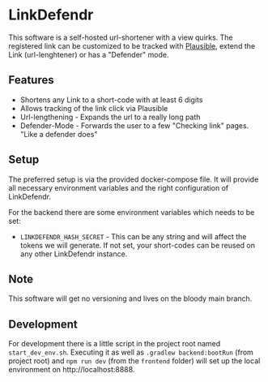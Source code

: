 # LinkDefendr

This software is a self-hosted url-shortener with a view quirks.
The registered link can be customized to be tracked with [Plausible](https://plausible.io/), extend the Link (url-lenghtener) or has a "Defender" mode.

## Features

* Shortens any Link to a short-code with at least 6 digits
* Allows tracking of the link click via Plausible
* Url-lengthening - Expands the url to a really long path
* Defender-Mode - Forwards the user to a few "Checking link" pages. "Like a defender does"

## Setup

The preferred setup is via the provided docker-compose file.
It will provide all necessary environment variables and the right configuration of LinkDefendr.

For the backend there are some environment variables which needs to be set:

* `LINKDEFENDR_HASH_SECRET` - This can be any string and will affect the tokens we will generate.
  If not set, your short-codes can be reused on any other LinkDefendr instance.

## Note

This software will get no versioning and lives on the bloody main branch.

## Development

For development there is a little script in the project root named `start_dev_env.sh`.
Executing it as well as `.gradlew backend:bootRun` (from project root) and `npm run dev` (from the `frontend` folder)
will set up the local environment on http://localhost:8888.
